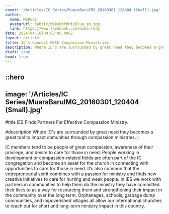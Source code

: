 ```yaml
---
cover: '/Articles/IC Series/MuaraBaruIMG_20160301_120404 (Small).jpg'
author:
  name: MSRody
  avatarUrl: public/MikeWithMicBlue_sm.jpg
  link: https://www.facebook.com/mike.rody
date: 2024-04-18T00:07:00.000Z
layout: article
title: IC's Connect With Compassion Ministries
description: Where IC's are surrounded by great need they becomes a great tool to impact comunities through compassion ministries.
draft: true
head: true
---
```


::hero
---
image: '/Articles/IC Series/MuaraBaruIMG_20160301_120404 (Small).jpg'
---
#title
IES Finds Partners For Effective Compassion Ministry.

#description
Where IC's are surrounded by great need they becomes a great tool to impact comunities through compassion ministries.
::

IC members tend to be people of great compassion, awareness of their privilege, and desire to care for those in need. People working in development or compassion-related fields are often part of the IC congregation and become an asset for the church in connecting with opportunities to care for those in need. It’s also common that the entrepreneurial spirit combines with a passion for ministry and finds new creative initiatives to care for hurting and weak people. In IES we work with partners in communities to help them do the ministry they have committed their lives to as a way for resourcing them and strengthening their impact in the community over the long term. Orphanages, schools, garbage dump communities, and impoverished villages all allow our international churches to reach out for short and long-term ministry impact in this country.
